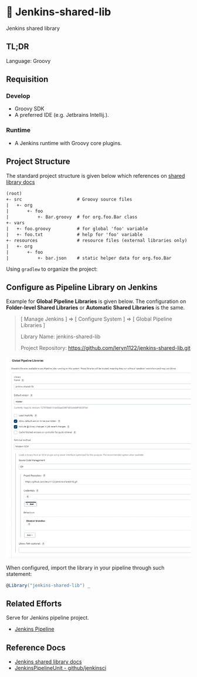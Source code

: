 # 🤖 Jenkins-shared-lib

Jenkins shared library

## TL;DR

Language: Groovy

## Requisition

### Develop

- Groovy SDK
- A preferred IDE (e.g. Jetbrains Intellij.).

### Runtime

- A Jenkins runtime with Groovy core plugins.

## Project Structure

The standard project structure is given below which references on [shared library docs](https://www.jenkins.io/doc/book/pipeline/shared-libraries)

```plaintext
(root)
+- src                     # Groovy source files
|   +- org
|       +- foo
|           +- Bar.groovy  # for org.foo.Bar class
+- vars 
|   +- foo.groovy          # for global 'foo' variable
|   +- foo.txt             # help for 'foo' variable
+- resources               # resource files (external libraries only)
|   +- org
|       +- foo
|           +- bar.json    # static helper data for org.foo.Bar
```

Using `gradlew` to organize the project:

## Configure as Pipeline Library on Jenkins

Example for **Global Pipeline Libraries** is given below.
The configuration on **Folder-level Shared Libraries** or **Automatic Shared Libraries**
is the same.

> 
> [ Manage Jenkins ] => [ Configure System ] => [ Global Pipeline Libraries ]
> 
> Library Name: jenkins-shared-lib
> 
> Project Repository: https://github.com/leryn1122/jenkins-shared-lib.git
>

![img](./assets/JenkinsLibraryConfiguration.png)

When configured, import the library in your pipeline through such statement:

```groovy
@Library("jenkins-shared-lib") _
```

## Related Efforts

Serve for Jenkins pipeline project.

- [Jenkins Pipeline](https://github.com/leryn1122/jenkins-pipeline)

## Reference Docs

- [Jenkins shared library docs](https://www.jenkins.io/doc/book/pipeline/shared-libraries)
- [JenkinsPipelineUnit - github/jenkinsci](https://github.com/jenkinsci/JenkinsPipelineUnit)